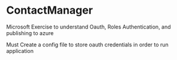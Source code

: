 ContactManager
==============

Microsoft Exercise to understand Oauth, Roles Authentication, and publishing to azure

Must Create a config file to store oauth credentials in order to run application
